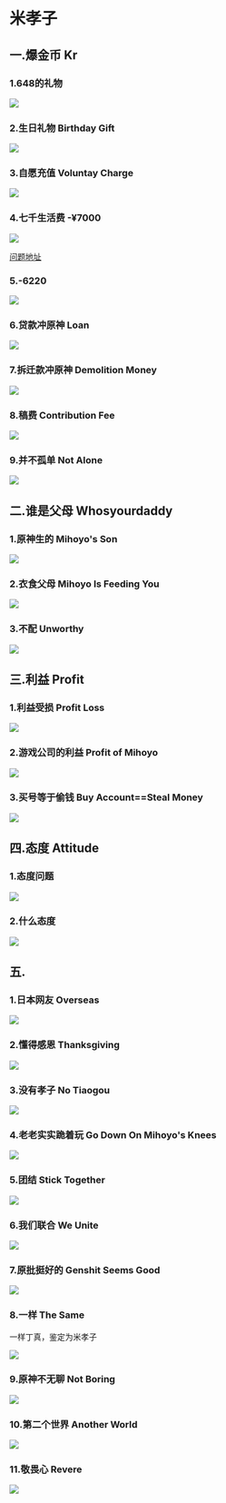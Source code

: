 # 米孝子

## 一.爆金币   Kr

### 1.648的礼物

![](https://github.com/DreamingCats/GenshitJokes/raw/main/genshitjokes/米孝子/爆金币/648的礼物.jpg)

### 2.生日礼物   Birthday Gift

![](https://github.com/DreamingCats/GenshitJokes/raw/main/genshitjokes/米孝子/爆金币/生日礼物.jpg)

### 3.自愿充值   Voluntay Charge

![](https://github.com/DreamingCats/GenshitJokes/raw/main/genshitjokes/米孝子/爆金币/自愿充值.jpg)

### 4.七千生活费 -¥7000

![](https://github.com/DreamingCats/GenshitJokes/raw/main/genshitjokes/米孝子/爆金币/七千生活费.jpg)

<a href="https://www.zhihu.com/question/427305451/answer/1580649667" target="_blank">问题地址</a>

### 5.-6220

![](https://github.com/DreamingCats/GenshitJokes/raw/main/genshitjokes/米孝子/爆金币/-6220.jpg)

### 6.贷款冲原神   Loan

![](https://github.com/DreamingCats/GenshitJokes/raw/main/genshitjokes/米孝子/爆金币/贷款冲原神.jpg)

### 7.拆迁款冲原神   Demolition Money

![](https://github.com/DreamingCats/GenshitJokes/raw/main/genshitjokes/米孝子/爆金币/拆迁款冲原神.jpg)

### 8.稿费   Contribution Fee

![](https://github.com/DreamingCats/GenshitJokes/raw/main/genshitjokes/米孝子/爆金币/稿费.jpg)

### 9.并不孤单   Not Alone

![](https://github.com/DreamingCats/GenshitJokes/raw/main/genshitjokes/米孝子/爆金币/并不孤单.jpg)

## 二.谁是父母   Whosyourdaddy

### 1.原神生的   Mihoyo's Son

![](https://github.com/DreamingCats/GenshitJokes/raw/main/genshitjokes/米孝子/谁是父母/原神生的.jpg)

### 2.衣食父母   Mihoyo Is Feeding You

![](https://github.com/DreamingCats/GenshitJokes/raw/main/genshitjokes/米孝子/谁是父母/衣食父母.jpg)

### 3.不配   Unworthy

![](https://github.com/DreamingCats/GenshitJokes/raw/main/genshitjokes/米孝子/谁是父母/不配.jpg)

## 三.利益   Profit

### 1.利益受损   Profit Loss

![](https://github.com/DreamingCats/GenshitJokes/raw/main/genshitjokes/米孝子/利益/利益受损.jpg)

### 2.游戏公司的利益   Profit of Mihoyo

![](https://github.com/DreamingCats/GenshitJokes/raw/main/genshitjokes/米孝子/利益/游戏公司的利益.jpg)

### 3.买号等于偷钱   Buy Account==Steal Money

![](https://github.com/DreamingCats/GenshitJokes/raw/main/genshitjokes/米孝子/买号等于偷钱.jpg)

## 四.态度   Attitude

### 1.态度问题

![](https://github.com/DreamingCats/GenshitJokes/raw/main/genshitjokes/米孝子/态度/态度问题.jpg)

### 2.什么态度

![](https://github.com/DreamingCats/GenshitJokes/raw/main/genshitjokes/米孝子/态度/什么态度.jpg)

## 五.

### 1.日本网友   Overseas

![](https://github.com/DreamingCats/GenshitJokes/raw/main/genshitjokes/米孝子/日本网友.jpg)

### 2.懂得感恩   Thanksgiving

![](https://github.com/DreamingCats/GenshitJokes/raw/main/genshitjokes/米孝子/懂得感恩.jpg)

### 3.没有孝子   No Tiaogou

![](https://github.com/DreamingCats/GenshitJokes/raw/main/genshitjokes/米孝子/没有孝子.jpg)

### 4.老老实实跪着玩   Go Down On Mihoyo's Knees

![](https://github.com/DreamingCats/GenshitJokes/raw/main/genshitjokes/米孝子/老老实实跪着玩.jpg)

### 5.团结   Stick Together

![](https://github.com/DreamingCats/GenshitJokes/raw/main/genshitjokes/米孝子/团结.jpg)

### 6.我们联合   We Unite

![](https://github.com/DreamingCats/GenshitJokes/raw/main/genshitjokes/米孝子/我们联合.jpg)

### 7.原批挺好的   Genshit Seems Good

![](https://github.com/DreamingCats/GenshitJokes/raw/main/genshitjokes/米孝子/原批挺好的.jpg)

### 8.一样   The Same

一样丁真，鉴定为米孝子

![](https://github.com/DreamingCats/GenshitJokes/raw/main/genshitjokes/米孝子/一样.jpg)

### 9.原神不无聊   Not Boring

![](https://github.com/DreamingCats/GenshitJokes/raw/main/genshitjokes/米孝子/原神不无聊.jpg)

### 10.第二个世界   Another World

![](https://github.com/DreamingCats/GenshitJokes/raw/main/genshitjokes/米孝子/第二个世界.jpg)

### 11.敬畏心   Revere

![](https://github.com/DreamingCats/GenshitJokes/raw/main/genshitjokes/米孝子/敬畏心.jpg)

